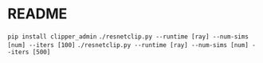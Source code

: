 # README

`pip install clipper_admin`
`./resnetclip.py --runtime [ray] --num-sims [num] --iters [100]`
`./resnetclip.py --runtime [ray] --num-sims [num] --iters [500]`

